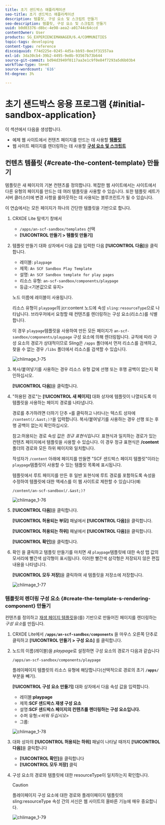 ```yaml
---
title: 초기 샌드박스 애플리케이션
seo-title: 초기 샌드박스 애플리케이션
description: 템플릿, 구성 요소 및 스크립트 만들기
seo-description: 템플릿, 구성 요소 및 스크립트 만들기
uuid: b0d03376-d8bc-4e98-aea2-a01744c64ccd
contentOwner: User
products: SG_EXPERIENCEMANAGER/6.4/COMMUNITIES
topic-tags: developing
content-type: reference
discoiquuid: f74d225e-0245-4d5a-bb93-0ee3f31557aa
exl-id: 3da30cb4-39b2-4495-9e8b-93567b73b644
source-git-commit: bd94d3949f0117aa3e1c9f0e84f7293a5d6b03b4
workflow-type: tm+mt
source-wordcount: '616'
ht-degree: 3%

---
```


# 초기 샌드박스 응용 프로그램 {#initial-sandbox-application}

이 섹션에서 다음을 생성합니다.

* 예제 웹 사이트에서 컨텐츠 페이지를 만드는 데 사용할 **[템플릿](#createthepagetemplate)**
* 웹 사이트 페이지를 렌더링하는 데 사용할 **[구성 요소 및 스크립트](#create-the-template-s-rendering-component)**

## 컨텐츠 템플릿 {#create-the-content-template} 만들기

템플릿은 새 페이지의 기본 컨텐츠를 정의합니다. 복잡한 웹 사이트에서는 사이트에서 다른 유형의 페이지를 만드는 데 여러 템플릿을 사용할 수 있습니다. 또한 템플릿 세트가 서버 클러스터에 변경 사항을 롤아웃하는 데 사용되는 블루프린트가 될 수 있습니다.

이 연습에서는 모든 페이지가 하나의 간단한 템플릿을 기반으로 합니다.

1. CRXDE Lite 탐색기 창에서

   * `/apps/an-scf-sandbox/templates` 선택
   * **[!UICONTROL 만들기 > 템플릿 만들기]**

1. 템플릿 만들기 대화 상자에서 다음 값을 입력한 다음 **[!UICONTROL 다음]**&#x200B;을 클릭합니다.

   * 레이블: `playpage`
   * 제목: `An SCF Sandbox Play Template`
   * 설명: `An SCF Sandbox template for play pages`
   * 리소스 유형: `an-scf-sandbox/components/playpage`
   * 등급:&lt;기본값으로 유지>

   노드 이름에 레이블이 사용됩니다.

   리소스 유형이 `playpage`의 jcr:content 노드에 속성 `sling:resourceType`으로 나타납니다. 브라우저에서 요청할 때 컨텐츠를 렌더링하는 구성 요소(리소스)를 식별합니다.

   이 경우 `playpage`템플릿을 사용하여 만든 모든 페이지가 `an-scf-sandbox/components/playpage` 구성 요소에 의해 렌더링됩니다. 규칙에 따라 구성 요소의 경로가 상대적이므로 Sling은 `/apps` 폴더에서 먼저 리소스를 검색하고, 찾을 수 없는 경우 `/libs` 폴더에서 리소스를 검색할 수 있습니다.

   ![chlimage_1-75](assets/chlimage_1-75.png)

1. 복사/붙여넣기를 사용하는 경우 리소스 유형 값에 선행 또는 후행 공백이 없는지 확인하십시오.

   **[!UICONTROL 다음]**&#x200B;을 클릭합니다.

1. &quot;허용된 경로&quot;는 **[!UICONTROL 새 페이지]** 대화 상자에 템플릿이 나열되도록 이 템플릿을 사용하는 페이지 경로를 나타냅니다.

   경로를 추가하려면 더하기 단추 `+`를 클릭하고 나타나는 텍스트 상자에 `/content(/.&ast;)?`을 입력합니다. 복사/붙여넣기를 사용하는 경우 선행 또는 후행 공백이 없는지 확인하십시오.

   참고:허용되는 경로 속성 값은 *정규 표현식입니다.* 표현식과 일치하는 경로가 있는 컨텐츠 페이지에서 템플릿을 사용할 수 있습니다. 이 경우 정규 표현식은 **/content** 폴더의 경로와 모든 하위 페이지와 일치합니다.

   작성자가 `/content` 아래에 페이지를 만들면 &quot;SCF 샌드박스 페이지 템플릿&quot;이라는 `playpage`템플릿이 사용할 수 있는 템플릿 목록에 표시됩니다.

   템플릿에서 루트 페이지를 만든 후 일반 표현식에 루트 경로를 포함하도록 속성을 수정하여 템플릿에 대한 액세스를 이 웹 사이트로 제한할 수 있습니다(예:

   `/content/an-scf-sandbox(/.&ast;)?`

   ![chlimage_1-76](assets/chlimage_1-76.png)

1. **[!UICONTROL 다음]**&#x200B;을 클릭합니다.

   **[!UICONTROL 허용되는 부모]** 패널에서 **[!UICONTROL 다음]**&#x200B;을 클릭합니다.

   **[!UICONTROL 허용되는 하위]** 패널에서 **[!UICONTROL 다음]**&#x200B;을 클릭합니다.

   **[!UICONTROL 확인]**&#x200B;을 클릭합니다.

1. 확인 을 클릭하고 템플릿 만들기를 마치면 새 `playpage`템플릿에 대한 속성 탭 값의 모서리에 빨간색 삼각형이 표시됩니다. 이러한 빨간색 삼각형은 저장되지 않은 편집 내용을 나타냅니다.

   **[!UICONTROL 모두 저장]**&#x200B;을 클릭하여 새 템플릿을 저장소에 저장합니다.

   ![chlimage_1-77](assets/chlimage_1-77.png)

### 템플릿의 렌더링 구성 요소 {#create-the-template-s-rendering-component} 만들기

컨텐츠를 정의하고 [재생 페이지 템플릿](#createthepagetemplate)을(를) 기반으로 만들어진 페이지를 렌더링하는 *구성 요소*&#x200B;를 만듭니다.

1. CRXDE Lite에서 **`/apps/an-scf-sandbox/components`** 을 마우스 오른쪽 단추로 클릭하고 **[!UICONTROL 만들기 > 구성 요소]** 를 클릭합니다.
1. 노드의 이름(레이블)을 *playpage*&#x200B;로 설정하면 구성 요소의 경로가 다음과 같습니다

   `/apps/an-scf-sandbox/components/playpage`

   플레이페이지 템플릿의 리소스 유형에 해당합니다(선택적으로 경로의 초기 **`/apps/`** 부분을 빼기).

   **[!UICONTROL 구성 요소 만들기]** 대화 상자에서 다음 속성 값을 입력합니다.

   * 레이블:**playpage**
   * 제목:**SCF 샌드박스 재생 구성 요소**
   * 설명:**SCF 샌드박스 페이지의 컨텐츠를 렌더링하는 구성 요소입니다.**
   * 수퍼 유형:*&lt;비워 두십시오>*
   * 그룹:

   ![chlimage_1-78](assets/chlimage_1-78.png)

1. 대화 상자의 **[!UICONTROL 허용되는 하위]** 패널이 나타날 때까지 **[!UICONTROL 다음]**&#x200B;을 클릭합니다

   * **[!UICONTROL 확인]**&#x200B;을 클릭합니다
   * **[!UICONTROL 모두 저장]** 클릭

1. 구성 요소의 경로와 템플릿에 대한 resourceType이 일치하는지 확인합니다.

   >[!CAUTION]
   >
   >플레이페이지 구성 요소에 대한 경로와 플레이페이지 템플릿의 sling:resourceType 속성 간의 서신은 웹 사이트의 올바른 기능에 매우 중요합니다.

   ![chlimage_1-79](assets/chlimage_1-79.png)
